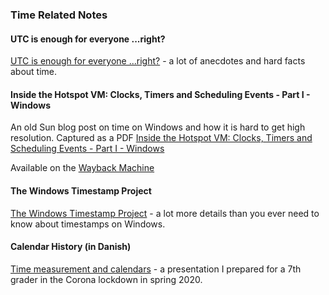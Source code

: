 ### Time Related Notes

#### UTC is enough for everyone ...right?

[UTC is enough for everyone ...right?](https://zachholman.com/talk/utc-is-enough-for-everyone-right) - a lot of anecdotes and hard facts about time.

#### Inside the Hotspot VM: Clocks, Timers and Scheduling Events - Part I - Windows

An old Sun blog post on time on Windows and how it is hard to get high resolution. Captured as a PDF [Inside the Hotspot VM: Clocks, Timers and Scheduling Events - Part I - Windows](./inside-the-hotspot-vm.pdf)

Available on the [Wayback Machine](https://web.archive.org/web/20160308031939/https://blogs.oracle.com/dholmes/entry/inside_the_hotspot_vm_clocks)

#### The Windows Timestamp Project

[The Windows Timestamp Project](http://www.windowstimestamp.com/) - a lot more details than you ever need to know about timestamps on Windows.

#### Calendar History (in Danish)

[Time measurement and calendars](https://book-notes.accel.dk/volunteer/corona/kalender/kalender.pdf) - a presentation I prepared for a 7th grader in the Corona lockdown in spring 2020.
